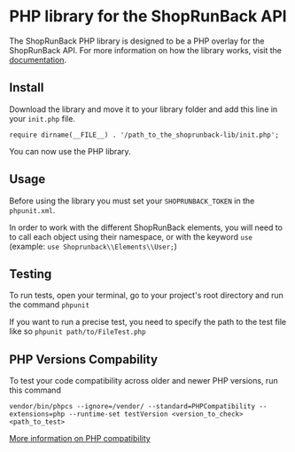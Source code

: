 # PHP library for the ShopRunBack API

The ShopRunBack PHP library is designed to be a PHP overlay for the ShopRunBack API. For more information on how the library works, visit the [documentation](https://shoprunback.github.io/documentation/php.html).

## Install

Download the library and move it to your library folder and add this line in your `init.php` file.

`require dirname(__FILE__) . '/path_to_the_shoprunback-lib/init.php';`

You can now use the PHP library.

## Usage

Before using the library you must set your `SHOPRUNBACK_TOKEN` in the `phpunit.xml`.

In order to work with the different ShopRunBack elements, you will need to to call each object using their namespace, or with the keyword `use` (example: `use Shoprunback\\Elements\\User;`)

## Testing

To run tests, open your terminal, go to your project's root directory and run the command `phpunit`

If you want to run a precise test, you need to specify the path to the test file like so `phpunit path/to/FileTest.php`

## PHP Versions Compability

To test your code compatibility across older and newer PHP versions, run this command

`vendor/bin/phpcs --ignore=/vendor/ --standard=PHPCompatibility --extensions=php --runtime-set testVersion <version_to_check> <path_to_test>`

[More information on PHP compatibility](https://www.sitepoint.com/quick-intro-phpcompatibility-standard-for-phpcs-are-you-php7-ready/)